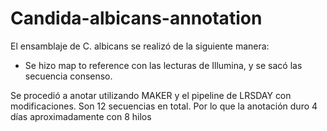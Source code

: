 # Candida-albicans-annotation

El ensamblaje de C. albicans  se realizó de la siguiente manera:
- Se hizo map to reference con las lecturas de Illumina, y se sacó las secuencia consenso.

Se procedió a anotar utilizando MAKER y el pipeline de LRSDAY con modificaciones.
Son 12 secuencias en total. Por lo que la anotación duro 4 días aproximadamente con 8 hilos
